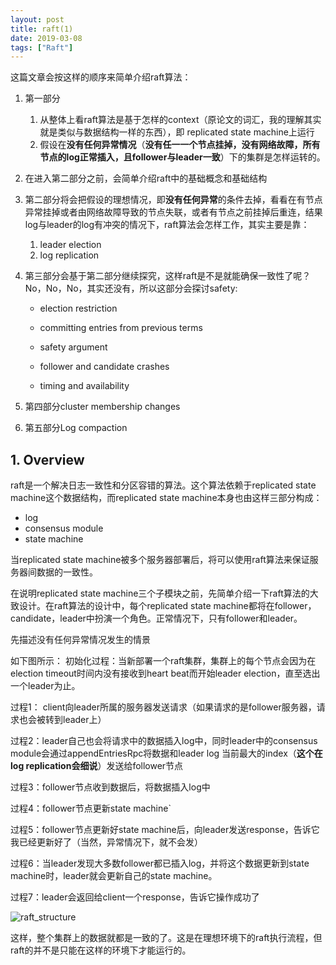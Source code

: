 ```yaml
---
layout: post
title: raft(1)
date: 2019-03-08
tags: ["Raft"]
---
```


这篇文章会按这样的顺序来简单介绍raft算法：

1. 第一部分
    1. 从整体上看raft算法是基于怎样的context（原论文的词汇，我的理解其实就是类似与数据结构一样的东西），即 replicated state machine上运行
    2. 假设在**没有任何异常情况**（**没有任一一个节点挂掉，没有网络故障，所有节点的log正常插入，且follower与leader一致**）下的集群是怎样运转的。

2. 在进入第二部分之前，会简单介绍raft中的基础概念和基础结构

3. 第二部分将会把假设的理想情况，即**没有任何异常**的条件去掉，看看在有节点异常挂掉或者由网络故障导致的节点失联，或者有节点之前挂掉后重连，结果log与leader的log有冲突的情况下，raft算法会怎样工作，其实主要是靠：

     1. leader election
     2. log replication

4. 第三部分会基于第二部分继续探究，这样raft是不是就能确保一致性了呢？No，No，No，其实还没有，所以这部分会探讨safety:

   - election restriction

   - committing entries from previous terms

   - safety argument

   - follower and candidate crashes

   - timing and availability

5. 第四部分cluster membership changes

6. 第五部分Log compaction


## 1. Overview
raft是一个解决日志一致性和分区容错的算法。这个算法依赖于replicated state machine这个数据结构，而replicated state machine本身也由这样三部分构成：

- log
- consensus module
- state machine

当replicated state machine被多个服务器部署后，将可以使用raft算法来保证服务器间数据的一致性。

在说明replicated state machine三个子模块之前，先简单介绍一下raft算法的大致设计。在raft算法的设计中，每个replicated state machine都将在follower， candidate，leader中扮演一个角色。正常情况下，只有follower和leader。

先描述没有任何异常情况发生的情景

如下图所示：
初始化过程：当新部署一个raft集群，集群上的每个节点会因为在election timeout时间内没有接收到heart beat而开始leader election，直至选出一个leader为止。

过程1： client向leader所属的服务器发送请求（如果请求的是follower服务器，请求也会被转到leader上）

过程2：leader自己也会将请求中的数据插入log中，同时leader中的consensus module会通过appendEntriesRpc将数据和leader log 当前最大的index（**这个在log replication会细说**）发送给follower节点

过程3：follower节点收到数据后，将数据插入log中

过程4：follower节点更新state machine`

过程5：follower节点更新好state machine后，向leader发送response，告诉它我已经更新好了（当然，异常情况下，就不会发）

过程6：当leader发现大多数follower都已插入log，并将这个数据更新到state machine时，leader就会更新自己的state machine。

过程7：leader会返回给client一个response，告诉它操作成功了

![raft_structure](/images/raft/raft_structure.png)

这样，整个集群上的数据就都是一致的了。这是在理想环境下的raft执行流程，但raft的并不是只能在这样的环境下才能运行的。


